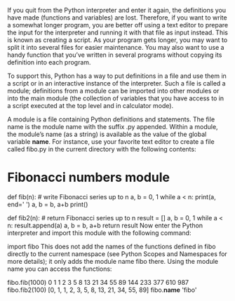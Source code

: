 If you quit from the Python interpreter and enter it again, the definitions you have made (functions and variables) are lost. Therefore, if you want to write a somewhat longer program, you are better off using a text editor to prepare the input for the interpreter and running it with that file as input instead. This is known as creating a script. As your program gets longer, you may want to split it into several files for easier maintenance. You may also want to use a handy function that you’ve written in several programs without copying its definition into each program.

To support this, Python has a way to put definitions in a file and use them in a script or in an interactive instance of the interpreter. Such a file is called a module; definitions from a module can be imported into other modules or into the main module (the collection of variables that you have access to in a script executed at the top level and in calculator mode).

A module is a file containing Python definitions and statements. The file name is the module name with the suffix .py appended. Within a module, the module’s name (as a string) is available as the value of the global variable __name__. For instance, use your favorite text editor to create a file called fibo.py in the current directory with the following contents:

# Fibonacci numbers module

def fib(n):    # write Fibonacci series up to n
    a, b = 0, 1
    while a < n:
        print(a, end=' ')
        a, b = b, a+b
    print()

def fib2(n):   # return Fibonacci series up to n
    result = []
    a, b = 0, 1
    while a < n:
        result.append(a)
        a, b = b, a+b
    return result
Now enter the Python interpreter and import this module with the following command:

>>>
import fibo
This does not add the names of the functions defined in fibo directly to the current namespace (see Python Scopes and Namespaces for more details); it only adds the module name fibo there. Using the module name you can access the functions:

>>>
fibo.fib(1000)
0 1 1 2 3 5 8 13 21 34 55 89 144 233 377 610 987
fibo.fib2(100)
[0, 1, 1, 2, 3, 5, 8, 13, 21, 34, 55, 89]
fibo.__name__
'fibo'